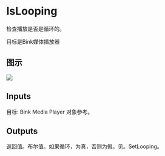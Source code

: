 # IsLooping

检查播放是否是循环的。

目标是Bink媒体播放器

## 图示

![]($-20221218-19594276.png)

## Inputs

目标: Bink Media Player 对象参考。  

## Outputs

返回值。布尔值。如果循环，为真，否则为假。见。SetLooping。
